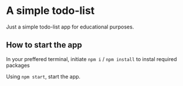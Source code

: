 # A simple todo-list

Just a simple todo-list app for educational purposes.

## How to start the app

In your preffered terminal, initiate `npm i` / `npm install` to instal required packages

Using `npm start`, start the app.


